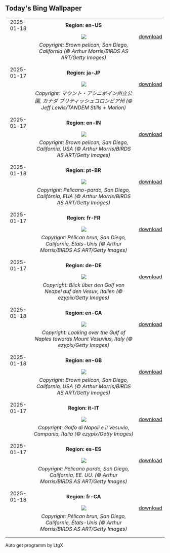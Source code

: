 ## Today's Bing Wallpaper
|      |      |      |
| :----: | :----: | :----: |
|2025-01-18|**Region: en-US**||
||![](https://www.bing.com/th?id=OHR.PelicanPortrait_EN-US0510978735_UHD.jpg&pid=hp&w=1152&h=648&rs=1&c=4)| [download](https://www.bing.com/th?id=OHR.PelicanPortrait_EN-US0510978735_UHD.jpg)|
||*Copyright: Brown pelican, San Diego, California (© Arthur Morris/BIRDS AS ART/Getty Images)*
||
|||
|2025-01-17|**Region: ja-JP**||
||![](https://www.bing.com/th?id=OHR.AssiniboineTS_JA-JP8766031351_UHD.jpg&pid=hp&w=1152&h=648&rs=1&c=4)| [download](https://www.bing.com/th?id=OHR.AssiniboineTS_JA-JP8766031351_UHD.jpg)|
||*Copyright: マウント・アシニボイン州立公園, カナダ ブリティッシュコロンビア州 (© Jeff Lewis/TANDEM Stills + Motion)*
||
|||
|2025-01-17|**Region: en-IN**||
||![](https://www.bing.com/th?id=OHR.PelicanPortrait_EN-IN4347458454_UHD.jpg&pid=hp&w=1152&h=648&rs=1&c=4)| [download](https://www.bing.com/th?id=OHR.PelicanPortrait_EN-IN4347458454_UHD.jpg)|
||*Copyright: Brown pelican, San Diego, California, USA (© Arthur Morris/BIRDS AS ART/Getty Images)*
||
|||
|2025-01-18|**Region: pt-BR**||
||![](https://www.bing.com/th?id=OHR.PelicanPortrait_PT-BR0622364718_UHD.jpg&pid=hp&w=1152&h=648&rs=1&c=4)| [download](https://www.bing.com/th?id=OHR.PelicanPortrait_PT-BR0622364718_UHD.jpg)|
||*Copyright: Pelicano-pardo, San Diego, Califórnia, EUA (© Arthur Morris/BIRDS AS ART/Getty Images)*
||
|||
|2025-01-17|**Region: fr-FR**||
||![](https://www.bing.com/th?id=OHR.PelicanPortrait_FR-FR5861205489_UHD.jpg&pid=hp&w=1152&h=648&rs=1&c=4)| [download](https://www.bing.com/th?id=OHR.PelicanPortrait_FR-FR5861205489_UHD.jpg)|
||*Copyright: Pélican brun, San Diego, Californie, États-Unis (© Arthur Morris/BIRDS AS ART/Getty Images)*
||
|||
|2025-01-17|**Region: de-DE**||
||![](https://www.bing.com/th?id=OHR.NapoliPizza_DE-DE7177948363_UHD.jpg&pid=hp&w=1152&h=648&rs=1&c=4)| [download](https://www.bing.com/th?id=OHR.NapoliPizza_DE-DE7177948363_UHD.jpg)|
||*Copyright: Blick über den Golf von Neapel auf den Vesuv, Italien (© ezypix/Getty Images)*
||
|||
|2025-01-18|**Region: en-CA**||
||![](https://www.bing.com/th?id=OHR.NapoliPizza_EN-CA6013158057_UHD.jpg&pid=hp&w=1152&h=648&rs=1&c=4)| [download](https://www.bing.com/th?id=OHR.NapoliPizza_EN-CA6013158057_UHD.jpg)|
||*Copyright: Looking over the Gulf of Naples towards Mount Vesuvius, Italy (© ezypix/Getty Images)*
||
|||
|2025-01-18|**Region: en-GB**||
||![](https://www.bing.com/th?id=OHR.PelicanPortrait_EN-GB7053317345_UHD.jpg&pid=hp&w=1152&h=648&rs=1&c=4)| [download](https://www.bing.com/th?id=OHR.PelicanPortrait_EN-GB7053317345_UHD.jpg)|
||*Copyright: Brown pelican, San Diego, California, USA (© Arthur Morris/BIRDS AS ART/Getty Images)*
||
|||
|2025-01-17|**Region: it-IT**||
||![](https://www.bing.com/th?id=OHR.NapoliPizza_IT-IT7432865458_UHD.jpg&pid=hp&w=1152&h=648&rs=1&c=4)| [download](https://www.bing.com/th?id=OHR.NapoliPizza_IT-IT7432865458_UHD.jpg)|
||*Copyright: Golfo di Napoli e il Vesuvio, Campania, Italia (© ezypix/Getty Images)*
||
|||
|2025-01-17|**Region: es-ES**||
||![](https://www.bing.com/th?id=OHR.PelicanPortrait_ES-ES5278780301_UHD.jpg&pid=hp&w=1152&h=648&rs=1&c=4)| [download](https://www.bing.com/th?id=OHR.PelicanPortrait_ES-ES5278780301_UHD.jpg)|
||*Copyright: Pelícano pardo, San Diego, California, EE. UU. (© Arthur Morris/BIRDS AS ART/Getty Images)*
||
|||
|2025-01-18|**Region: fr-CA**||
||![](https://www.bing.com/th?id=OHR.PelicanPortrait_FR-CA3168945368_UHD.jpg&pid=hp&w=1152&h=648&rs=1&c=4)| [download](https://www.bing.com/th?id=OHR.PelicanPortrait_FR-CA3168945368_UHD.jpg)|
||*Copyright: Pélican brun, San Diego, Californie, États-Unis (© Arthur Morris/BIRDS AS ART/Getty Images)*
||
|||

Auto get programm by LtgX
